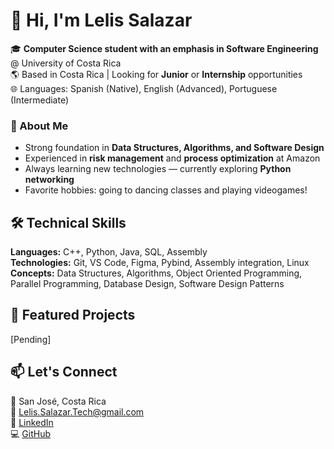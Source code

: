 # 👋 Hi, I'm Lelis Salazar

🎓 **Computer Science student with an emphasis in Software Engineering** @ University of Costa Rica  
🌎 Based in Costa Rica | Looking for **Junior** or **Internship** opportunities <br>
🌐 Languages: Spanish (Native), English (Advanced), Portuguese (Intermediate)

### 🧠 About Me
- Strong foundation in **Data Structures, Algorithms, and Software Design**
- Experienced in **risk management** and **process optimization** at Amazon
- Always learning new technologies — currently exploring **Python networking**
- Favorite hobbies: going to dancing classes and playing videogames!

## 🛠️ Technical Skills
**Languages:** C++, Python, Java, SQL, Assembly  
**Technologies:** Git, VS Code, Figma, Pybind, Assembly integration, Linux 
**Concepts:** Data Structures, Algorithms, Object Oriented Programming, Parallel Programming, Database Design, Software Design Patterns

## 🚀 Featured Projects
[Pending]

## 📫 Let's Connect
📍 San José, Costa Rica  
📧 Lelis.Salazar.Tech@gmail.com  
🔗 [LinkedIn](https://www.linkedin.com/in/lelissalazar/)  
💻 [GitHub](https://github.com/lelis-salazar)
